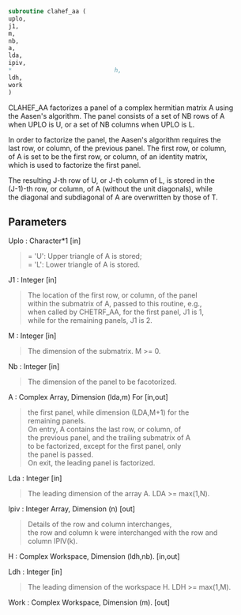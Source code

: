 ```fortran  
subroutine clahef_aa (  
uplo,  
j1,  
m,  
nb,  
a,  
lda,  
ipiv,  
*                             h,  
ldh,  
work  
)  
```  
  
CLAHEF_AA factorizes a panel of a complex hermitian matrix A using  
the Aasen's algorithm. The panel consists of a set of NB rows of A  
when UPLO is U, or a set of NB columns when UPLO is L.  
  
In order to factorize the panel, the Aasen's algorithm requires the  
last row, or column, of the previous panel. The first row, or column,  
of A is set to be the first row, or column, of an identity matrix,  
which is used to factorize the first panel.  
  
The resulting J-th row of U, or J-th column of L, is stored in the  
(J-1)-th row, or column, of A (without the unit diagonals), while  
the diagonal and subdiagonal of A are overwritten by those of T.  
  
  
## Parameters  
Uplo : Character*1 [in]  
> = 'U':  Upper triangle of A is stored;  
> = 'L':  Lower triangle of A is stored.  
  
J1 : Integer [in]  
> The location of the first row, or column, of the panel  
> within the submatrix of A, passed to this routine, e.g.,  
> when called by CHETRF_AA, for the first panel, J1 is 1,  
> while for the remaining panels, J1 is 2.  
  
M : Integer [in]  
> The dimension of the submatrix. M >= 0.  
  
Nb : Integer [in]  
> The dimension of the panel to be facotorized.  
  
A : Complex Array, Dimension (lda,m) For [in,out]  
> the first panel, while dimension (LDA,M+1) for the  
> remaining panels.  
> On entry, A contains the last row, or column, of  
> the previous panel, and the trailing submatrix of A  
> to be factorized, except for the first panel, only  
> the panel is passed.  
> On exit, the leading panel is factorized.  
  
Lda : Integer [in]  
> The leading dimension of the array A.  LDA >= max(1,N).  
  
Ipiv : Integer Array, Dimension (n) [out]  
> Details of the row and column interchanges,  
> the row and column k were interchanged with the row and  
> column IPIV(k).  
  
H : Complex Workspace, Dimension (ldh,nb). [in,out]  
  
Ldh : Integer [in]  
> The leading dimension of the workspace H. LDH >= max(1,M).  
  
Work : Complex Workspace, Dimension (m). [out]  
  
